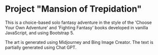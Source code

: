 # Project "Mansion of Trepidation"
This is a choice-based solo fantasy adventure in the style of the 'Choose Your Own Adventure' and 'Fighting Fantasy' books developed in vanilla JavaScript, and using Bootstrap 5.

The art is generated using Midjourney and Bing Image Creator. The text is partially generated using Chat GPT.

